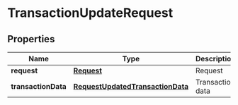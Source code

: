
# TransactionUpdateRequest

## Properties
Name | Type | Description | Notes
------------ | ------------- | ------------- | -------------
**request** | [**Request**](Request.md) | Request | 
**transactionData** | [**RequestUpdatedTransactionData**](RequestUpdatedTransactionData.md) | Transaction data |  [optional]



